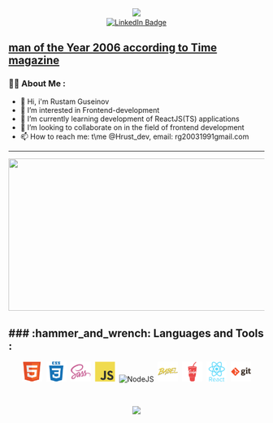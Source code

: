 

<div id="header" align="center">
  <img src="https://media.giphy.com/media/M9gbBd9nbDrOTu1Mqx/giphy.gif" width="100"/>
</div>

<div id="badges" align="center">
  <a href="https://vk.com/rustamguseinov">
    <img src="https://img.shields.io/badge/VK-blue?style=for-the-badge&logo=linkedin&logoColor=white" alt="LinkedIn Badge"/>
</div>

  <h2><a href="https://content.time.com/time/specials/packages/0,28757,2019341,00.html" alt="you" text-align:"centre">man of the Year 2006 according to Time magazine</a></h2>

### :woman_technologist: About Me :
- 👋 Hi, i'm Rustam Guseinov
- 👀 I’m interested in Frontend-development
- 🌱 I’m currently learning development of ReactJS(TS) applications
- 💞️ I’m looking to collaborate on in the field of frontend development
- 📫 How to reach me: t\me @Hrust_dev, email: rg20031991gmail.com
---

<div align="center">
  <img src="https://media.giphy.com/media/pjzDQopYUV63qM6tam/giphy.gif" width="600" height="300"/>
</div>

<h2>### :hammer_and_wrench: Languages and Tools : </h2 text-align="center">
<div align="center">
  <img src="https://github.com/devicons/devicon/blob/master/icons/html5/html5-original.svg" title="HTML5" alt="HTML" width="40" height="40"/>&nbsp;
  <img src="https://github.com/devicons/devicon/blob/master/icons/css3/css3-plain-wordmark.svg"  title="CSS3" alt="CSS" width="40" height="40"/>&nbsp;
  <img src="https://github.com/devicons/devicon/blob/master/icons/sass/sass-original.svg" title="Sass" alt="Sass" width="40" height="40"/>&nbsp;
  <img src="https://github.com/devicons/devicon/blob/master/icons/javascript/javascript-original.svg" title="JavaScript" alt="JavaScript" width="40" height="40"/>&nbsp;
  <img src="https://img.shields.io/badge/node.js-6DA55F?style=for-the-badge&logo=node.js&logoColor=white" title="NodeJS" alt="NodeJS" width="40" height="40"/>&nbsp;
  <img src="https://github.com/devicons/devicon/blob/master/icons/babel/babel-original.svg" title="Babel" alt="Babel" width="40" height="40"/>&nbsp;
  <img src="https://github.com/devicons/devicon/blob/master/icons/gulp/gulp-plain.svg" title="Gulp" alt="Gulp" width="40" height="40"/>&nbsp;
  <img src="https://github.com/devicons/devicon/blob/master/icons/react/react-original-wordmark.svg" title="React" alt="React" width="40" height="40"/>&nbsp;
  <img src="https://github.com/devicons/devicon/blob/master/icons/git/git-original-wordmark.svg" title="Git" **alt="Git" width="40" height="40"/>
</div>

<br /><div id="header" align="center">
  <img src="https://media.giphy.com/media/fwbZnTftCXVocKzfxR/giphy.gif" width="200"/>
</div>


<!---
Rustam200391/Rustam200391 is a ✨ special ✨ repository because its `README.md` (this file) appears on your GitHub profile.
You can click the Preview link to take a look at your changes.
--->

